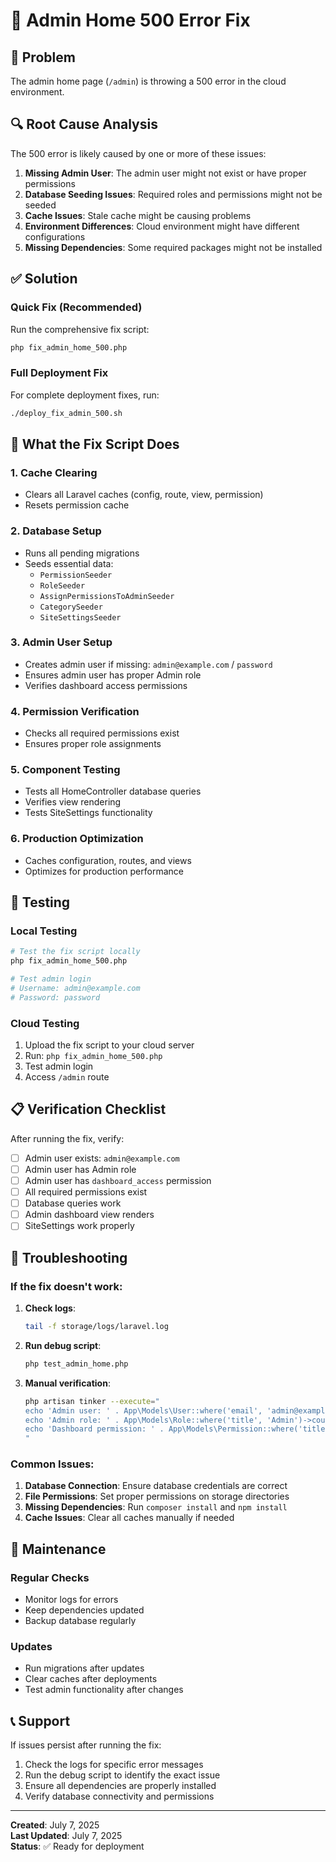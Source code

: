 # 🔧 Admin Home 500 Error Fix

## 🚨 Problem
The admin home page (`/admin`) is throwing a 500 error in the cloud environment.

## 🔍 Root Cause Analysis

The 500 error is likely caused by one or more of these issues:

1. **Missing Admin User**: The admin user might not exist or have proper permissions
2. **Database Seeding Issues**: Required roles and permissions might not be seeded
3. **Cache Issues**: Stale cache might be causing problems
4. **Environment Differences**: Cloud environment might have different configurations
5. **Missing Dependencies**: Some required packages might not be installed

## ✅ Solution

### Quick Fix (Recommended)

Run the comprehensive fix script:

```bash
php fix_admin_home_500.php
```

### Full Deployment Fix

For complete deployment fixes, run:

```bash
./deploy_fix_admin_500.sh
```

## 🔧 What the Fix Script Does

### 1. Cache Clearing
- Clears all Laravel caches (config, route, view, permission)
- Resets permission cache

### 2. Database Setup
- Runs all pending migrations
- Seeds essential data:
  - `PermissionSeeder`
  - `RoleSeeder`
  - `AssignPermissionsToAdminSeeder`
  - `CategorySeeder`
  - `SiteSettingsSeeder`

### 3. Admin User Setup
- Creates admin user if missing: `admin@example.com` / `password`
- Ensures admin user has proper Admin role
- Verifies dashboard access permissions

### 4. Permission Verification
- Checks all required permissions exist
- Ensures proper role assignments

### 5. Component Testing
- Tests all HomeController database queries
- Verifies view rendering
- Tests SiteSettings functionality

### 6. Production Optimization
- Caches configuration, routes, and views
- Optimizes for production performance

## 🧪 Testing

### Local Testing
```bash
# Test the fix script locally
php fix_admin_home_500.php

# Test admin login
# Username: admin@example.com
# Password: password
```

### Cloud Testing
1. Upload the fix script to your cloud server
2. Run: `php fix_admin_home_500.php`
3. Test admin login
4. Access `/admin` route

## 📋 Verification Checklist

After running the fix, verify:

- [ ] Admin user exists: `admin@example.com`
- [ ] Admin user has Admin role
- [ ] Admin user has `dashboard_access` permission
- [ ] All required permissions exist
- [ ] Database queries work
- [ ] Admin dashboard view renders
- [ ] SiteSettings work properly

## 🐛 Troubleshooting

### If the fix doesn't work:

1. **Check logs**:
   ```bash
   tail -f storage/logs/laravel.log
   ```

2. **Run debug script**:
   ```bash
   php test_admin_home.php
   ```

3. **Manual verification**:
   ```bash
   php artisan tinker --execute="
   echo 'Admin user: ' . App\Models\User::where('email', 'admin@example.com')->count() . PHP_EOL;
   echo 'Admin role: ' . App\Models\Role::where('title', 'Admin')->count() . PHP_EOL;
   echo 'Dashboard permission: ' . App\Models\Permission::where('title', 'dashboard_access')->count() . PHP_EOL;
   "
   ```

### Common Issues:

1. **Database Connection**: Ensure database credentials are correct
2. **File Permissions**: Set proper permissions on storage directories
3. **Missing Dependencies**: Run `composer install` and `npm install`
4. **Cache Issues**: Clear all caches manually if needed

## 🔄 Maintenance

### Regular Checks
- Monitor logs for errors
- Keep dependencies updated
- Backup database regularly

### Updates
- Run migrations after updates
- Clear caches after deployments
- Test admin functionality after changes

## 📞 Support

If issues persist after running the fix:

1. Check the logs for specific error messages
2. Run the debug script to identify the exact issue
3. Ensure all dependencies are properly installed
4. Verify database connectivity and permissions

---

**Created**: July 7, 2025  
**Last Updated**: July 7, 2025  
**Status**: ✅ Ready for deployment 